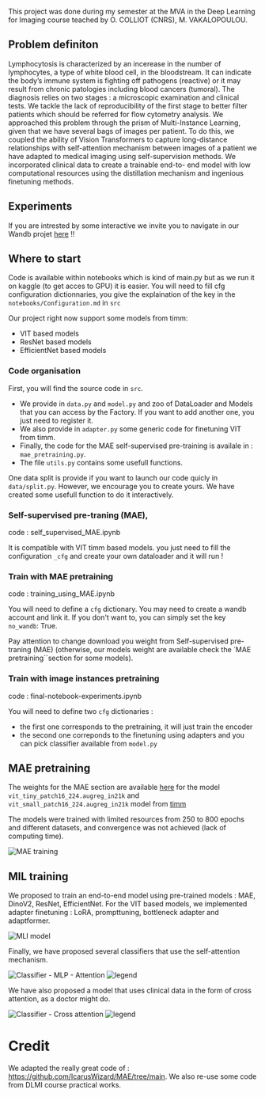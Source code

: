 This project was done during my semester at the MVA in the Deep Learning for Imaging course teached by O. COLLIOT (CNRS), M. VAKALOPOULOU.

## Problem definiton
Lymphocytosis is characterized by an incerease in the number of lymphocytes, a type of white blood cell, in the bloodstream. It can indicate the body’s immune system is fighting off pathogens (reactive) or it may result from chronic patologies including blood cancers (tumoral). The diagnosis relies on two stages : a microscopic examination and clinical tests. We tackle the lack of reproducibility of the first stage to better filter patients which should be referred for flow cytometry analysis. We approached this problem through the prism of Multi-Instance Learning, given that we have several bags of images per patient. To do this, we coupled the ability of Vision Transformers to capture long-distance relationships with self-attention mechanism between images of a patient we have adapted to medical imaging using self-supervision methods. We incorporated clinical data to create a trainable end-to- end model with low computational resources using the distillation mechanism and ingenious finetuning methods.

## Experiments 

If you are intrested by some interactive we invite you to navigate in our Wandb projet [here](https://wandb.ai/ii_timm/DLMI/reports/Some-Insight-of-our-experiments--Vmlldzo3MzAwMjcx?accessToken=s8ywd5gx8m7891ocsohpyqfysst0tjza8ury9b790p9v37jt3hcfo4nci1r9p8xi) !!

## Where to start

Code is available within notebooks which is kind of main.py but as we run it on kaggle (to get acces to GPU) it is easier. You will need to fill cfg configuration dictionnaries, you give the explaination of the key in the `notebooks/Configuration.md` in `src`

Our project right now support some models from timm:
- VIT based models
- ResNet based models
- EfficientNet based models
### Code organisation

First, you will find the source code in `src`.
- We provide in `data.py` and `model.py` and zoo of DataLoader and Models that you can access by the Factory. If you want to add another one, you just need to register it.
- We also provide in `adapter.py` some generic code for finetuning VIT from timm.
- Finally, the code for the MAE self-supervised pre-training is availale in : `mae_pretraining.py`.
- The file `utils.py` contains some usefull functions.

One data split is provide if you want to launch our code quicly in `data/split.py`. However, we encourage you to create yours. We have created some usefull function to do it interactively.

### Self-supervised pre-traning (MAE), 
code : self_supervised_MAE.ipynb

It is compatible with VIT timm based models. you just need to fill the configuration `_cfg` and create your own dataloader and it will run !

### Train with MAE pretraining
code : training_using_MAE.ipynb

You will need to define a `cfg` dictionary.
You may need to create a wandb account and link it. If you don't want to, you can simply set the key `no_wandb`: True.

Pay attention to change download you weight from Self-supervised pre-traning (MAE) (otherwise, our models weight are available check the `MAE pretraining``section for some models).

### Train with image instances pretraining
code : final-notebook-experiments.ipynb

You will need to define two `cfg` dictionaries :
- the first one corresponds to the pretraining, it will just train the encoder
- the second one correponds to the finetuning using adapters and you can pick classifier available from `model.py`

## MAE pretraining

The weights for the MAE section are available [here](https://drive.google.com/drive/folders/13yrd36hwnCahIzXtedJdakCQZdADHxLd?usp=sharing) for the model `vit_tiny_patch16_224.augreg_in21k` and `vit_small_patch16_224.augreg_in21k` model from [timm](https://huggingface.co/timm)

The models were trained with limited resources from 250 to 800 epochs and different datasets, and convergence was not achieved (lack of computing time).

![MAE training](https://github.com/b-ptiste/dlmi/assets/75781257/be0b2723-9ea7-47dc-bc82-26bbad606202)

## MIL training

We proposed to train an end-to-end model using pre-trained models : MAE, DinoV2, ResNet, EfficientNet. For the VIT based models, we implemented adapter finetuning : LoRA, prompttuning, bottleneck adapter and adaptformer.

![MLI model](https://github.com/b-ptiste/dlmi/assets/75781257/87914a15-3e35-40a0-8878-5e929ce117e8)

Finally, we have proposed several classifiers that use the self-attention mechanism. 

![Classifier - MLP - Attention](https://github.com/b-ptiste/dlmi/assets/75781257/99cea953-508f-4b8a-9f7d-b2f650f37a48)
![legend](https://github.com/b-ptiste/dlmi/assets/75781257/47ca437b-8975-459f-bb3f-b4a21d589b71)

We have also proposed a model that uses clinical data in the form of cross attention, as a doctor might do.

![Classifier - Cross attention](https://github.com/b-ptiste/dlmi/assets/75781257/efe3bbfc-f406-4468-9ded-ba1a2fa02653)
![legend](https://github.com/b-ptiste/dlmi/assets/75781257/47ca437b-8975-459f-bb3f-b4a21d589b71)

# Credit

We adapted the really great code of : https://github.com/IcarusWizard/MAE/tree/main. We also re-use some code from DLMI course practical works. 
